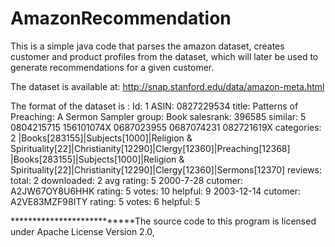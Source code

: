 # AmazonRecommendation

This is a simple java code that parses the amazon dataset, creates customer and product profiles from the dataset, which will later be used to generate recommendations for a given customer.

The dataset is available at: http://snap.stanford.edu/data/amazon-meta.html

The format of the dataset is : 
Id:   1
	   ASIN: 0827229534
	   title: Patterns of Preaching: A Sermon Sampler
	   group: Book
	   salesrank: 396585
	   similar: 5  0804215715  156101074X  0687023955  0687074231  082721619X
	   categories: 2
	    |Books[283155]|Subjects[1000]|Religion & Spirituality[22]|Christianity[12290]|Clergy[12360]|Preaching[12368]
	    |Books[283155]|Subjects[1000]|Religion & Spirituality[22]|Christianity[12290]|Clergy[12360]|Sermons[12370]
	   reviews: total: 2  downloaded: 2  avg rating: 5
	    2000-7-28  cutomer: A2JW67OY8U6HHK  rating: 5  votes:  10  helpful:   9
	    2003-12-14  cutomer: A2VE83MZF98ITY  rating: 5  votes:   6  helpful:   5
	    
	    
***************************The source code to this program is licensed under Apache License Version 2.0,
